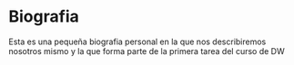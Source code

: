 # Biografia
Esta es una pequeña biografia personal en la que nos describiremos nosotros mismo y la que forma parte de la primera tarea del curso de DW
